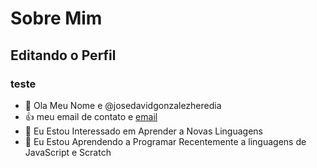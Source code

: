 # Sobre Mim

## Editando o Perfil

### teste

- 👋 Ola Meu Nome e @josedavidgonzalezheredia
- 👍 meu email de contato e [email](Heredia.Jose@escola.pr.gov.br)
- 👀 Eu Estou Interessado em Aprender a Novas Linguagens
- 🌱 Eu Estou Aprendendo a Programar Recentemente a linguagens de JavaScript e Scratch


